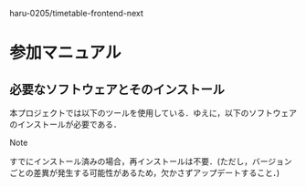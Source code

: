 haru-0205/timetable-frontend-next

# 参加マニュアル

## 必要なソフトウェアとそのインストール

本プロジェクトでは以下のツールを使用している．ゆえに，以下のソフトウェアのインストールが必要である．

> [!NOTE]
> すでにインストール済みの場合，再インストールは不要．(ただし，バージョンごとの差異が発生する可能性があるため，欠かさずアップデートすること．)
